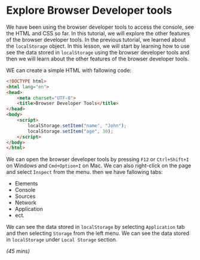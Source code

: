 # Explore Browser Developer tools

We have been using the browser developer tools to access the console, see the HTML and CSS so far. In this tutorial, we will explore the other features of the browser developer tools. In the previous tutorial, we learned about the `localStorage` object. In this lesson, we will start by learning how to use see the data stored in `localStorage` using the browser developer tools and then we will learn about the other features of the browser developer tools.

WE can create a simple HTML with fallowing code:

```html
<!DOCTYPE html>
<html lang="en">
<head>
    <meta charset="UTF-8">
    <title>Browser Developer Tools</title>
</head>
<body>
    <script>
        localStorage.setItem("name", "John");
        localStorage.setItem("age", 30);
    </script>
</body>
</html>
```

We can open the browser developer tools by pressing `F12` or `Ctrl+Shift+I` on Windows and `Cmd+Option+I` on Mac. We can also right-click on the page and select `Inspect` from the menu. then we have fallowing tabs:
- Elements
- Console
- Sources
- Network
- Application
- ect.

We can see the data stored in `localStorage` by selecting `Application` tab and then selecting `Storage` from the left menu. We can see the data stored in `localStorage` under `Local Storage` section.

*(45 mins)*
